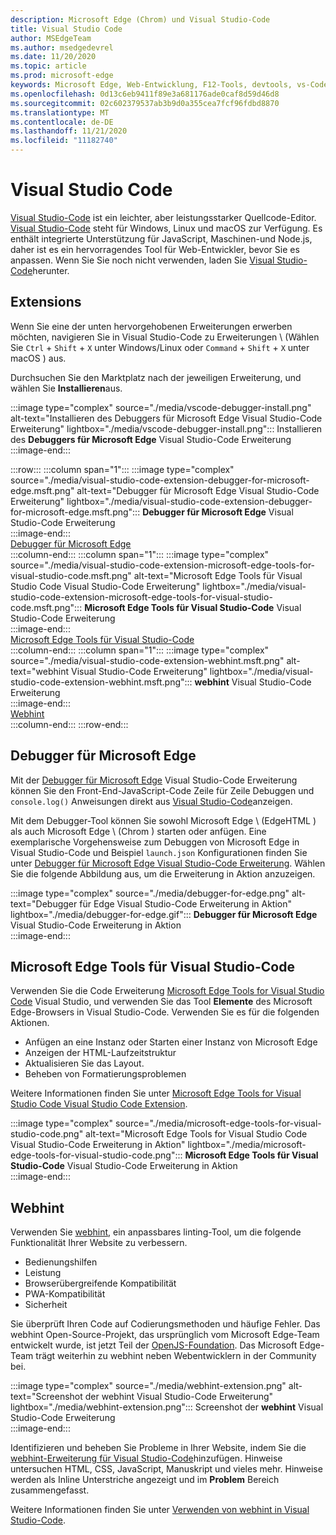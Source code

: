 ```yaml
---
description: Microsoft Edge (Chrom) und Visual Studio-Code
title: Visual Studio Code
author: MSEdgeTeam
ms.author: msedgedevrel
ms.date: 11/20/2020
ms.topic: article
ms.prod: microsoft-edge
keywords: Microsoft Edge, Web-Entwicklung, F12-Tools, devtools, vs-Code, Visual Studio-Code, Debugger, webhint
ms.openlocfilehash: 0d13c6eb9411f89e3a681176ade0caf8d59d46d8
ms.sourcegitcommit: 02c602379537ab3b9d0a355cea7fcf96fdbd8870
ms.translationtype: MT
ms.contentlocale: de-DE
ms.lasthandoff: 11/21/2020
ms.locfileid: "11182740"
---
```

# Visual Studio Code  

[Visual Studio-Code][VisualStudioCodeDocs] ist ein leichter, aber leistungsstarker Quellcode-Editor.  [Visual Studio-Code][VisualStudioCodeDocs] steht für Windows, Linux und macOS zur Verfügung.  Es enthält integrierte Unterstützung für JavaScript, Maschinen-und Node.js, daher ist es ein hervorragendes Tool für Web-Entwickler, bevor Sie es anpassen.  Wenn Sie Sie noch nicht verwenden, laden Sie [Visual Studio-Code][VisualstudioCode]herunter.  

## Extensions  

<!--todo: We want to put something like the tiles for extensions Visual Studio Code uses on this page https://code.visualstudio.com/Docs#top-extensions but I don't think this is a markdown page.  I think it's a web page.  I couldn't find anything in https://github.com/Microsoft/vscode-docs that looks like this page. In the meantime, here's what I've come up with: -->  

Wenn Sie eine der unten hervorgehobenen Erweiterungen erwerben möchten, navigieren Sie in Visual Studio-Code zu Erweiterungen \ (Wählen Sie `Ctrl` + `Shift` + `X` unter Windows/Linux oder `Command` + `Shift` + `X` unter macOS \) aus.  

Durchsuchen Sie den Marktplatz nach der jeweiligen Erweiterung, und wählen Sie **Installieren**aus.  

:::image type="complex" source="./media/vscode-debugger-install.png" alt-text="Installieren des Debuggers für Microsoft Edge Visual Studio-Code Erweiterung" lightbox="./media/vscode-debugger-install.png":::
   Installieren des **Debuggers für Microsoft Edge** Visual Studio-Code Erweiterung  
:::image-end:::  

:::row:::
   :::column span="1":::
      :::image type="complex" source="./media/visual-studio-code-extension-debugger-for-microsoft-edge.msft.png" alt-text="Debugger für Microsoft Edge Visual Studio-Code Erweiterung" lightbox="./media/visual-studio-code-extension-debugger-for-microsoft-edge.msft.png":::
         **Debugger für Microsoft Edge** Visual Studio-Code Erweiterung  
      :::image-end:::  
      [Debugger für Microsoft Edge](#debugger-for-microsoft-edge)  
   :::column-end:::
   :::column span="1":::
      :::image type="complex" source="./media/visual-studio-code-extension-microsoft-edge-tools-for-visual-studio-code.msft.png" alt-text="Microsoft Edge Tools für Visual Studio Code Visual Studio-Code Erweiterung" lightbox="./media/visual-studio-code-extension-microsoft-edge-tools-for-visual-studio-code.msft.png":::
         **Microsoft Edge Tools für Visual Studio-Code** Visual Studio-Code Erweiterung  
      :::image-end:::  
      [Microsoft Edge Tools für Visual Studio-Code](#microsoft-edge-tools-for-visual-studio-code)  
   :::column-end:::
   :::column span="1":::
      :::image type="complex" source="./media/visual-studio-code-extension-webhint.msft.png" alt-text="webhint Visual Studio-Code Erweiterung" lightbox="./media/visual-studio-code-extension-webhint.msft.png":::
         **webhint** Visual Studio-Code Erweiterung  
      :::image-end:::  
      [Webhint](#webhint)  
   :::column-end:::
:::row-end:::  

## Debugger für Microsoft Edge  

Mit der [Debugger für Microsoft Edge][VisualstudioMarketplaceDebuggerMicrosoftEdge] Visual Studio-Code Erweiterung können Sie den Front-End-JavaScript-Code Zeile für Zeile Debuggen und `console.log()` Anweisungen direkt aus [Visual Studio-Code][VisualstudioCode]anzeigen.  
      
Mit dem Debugger-Tool können Sie sowohl Microsoft Edge \ (EdgeHTML \) als auch Microsoft Edge \ (Chrom \) starten oder anfügen.  Eine exemplarische Vorgehensweise zum Debuggen von Microsoft Edge in Visual Studio-Code und Beispiel `launch.json` Konfigurationen finden Sie unter [Debugger für Microsoft Edge Visual Studio-Code Erweiterung][VisualStudioCodeDebuggerEdge].  Wählen Sie die folgende Abbildung aus, um die Erweiterung in Aktion anzuzeigen.  

:::image type="complex" source="./media/debugger-for-edge.png" alt-text="Debugger für Edge Visual Studio-Code Erweiterung in Aktion" lightbox="./media/debugger-for-edge.gif":::
   **Debugger für Microsoft Edge** Visual Studio-Code Erweiterung in Aktion  
:::image-end:::  

## Microsoft Edge Tools für Visual Studio-Code

Verwenden Sie die Code Erweiterung [Microsoft Edge Tools for Visual Studio Code][VisualstudioMarketplaceMicrosoftEdgeToolsVisualStudioCode] Visual Studio, und verwenden Sie das Tool **Elemente** des Microsoft Edge-Browsers in Visual Studio-Code.  Verwenden Sie es für die folgenden Aktionen.  

*   Anfügen an eine Instanz oder Starten einer Instanz von Microsoft Edge  
*   Anzeigen der HTML-Laufzeitstruktur  
*   Aktualisieren Sie das Layout.  
*   Beheben von Formatierungsproblemen  
    
Weitere Informationen finden Sie unter [Microsoft Edge Tools for Visual Studio Code Visual Studio Code Extension][VisualStudioCodeMicrosoftEdgeDevtoolsExtension].  <!--  Choose the following image to see the extension in action.  -->  
      
:::image type="complex" source="./media/microsoft-edge-tools-for-visual-studio-code.png" alt-text="Microsoft Edge Tools for Visual Studio Code Visual Studio-Code Erweiterung in Aktion" lightbox="./media/microsoft-edge-tools-for-visual-studio-code.png":::
   **Microsoft Edge Tools für Visual Studio-Code** Visual Studio-Code Erweiterung in Aktion  
:::image-end:::  

## Webhint  
      
Verwenden Sie [webhint][WebhintMain], ein anpassbares linting-Tool, um die folgende Funktionalität Ihrer Website zu verbessern.  

*   Bedienungshilfen
*   Leistung
*   Browserübergreifende Kompatibilität
*   PWA-Kompatibilität
*   Sicherheit

Sie überprüft Ihren Code auf Codierungsmethoden und häufige Fehler. Das webhint Open-Source-Projekt, das ursprünglich vom Microsoft Edge-Team entwickelt wurde, ist jetzt Teil der [OpenJS-Foundation][OpenjsFoundation].  Das Microsoft Edge-Team trägt weiterhin zu webhint neben Webentwicklern in der Community bei.  <!--  Choose the following image to see the extension in action.  -->  
      
:::image type="complex" source="./media/webhint-extension.png" alt-text="Screenshot der webhint Visual Studio-Code Erweiterung" lightbox="./media/webhint-extension.png":::
   Screenshot der **webhint** Visual Studio-Code Erweiterung  
:::image-end:::  
      
Identifizieren und beheben Sie Probleme in Ihrer Website, indem Sie die [webhint-Erweiterung für Visual Studio-Code][VisualstudioMarketplaceWebhint]hinzufügen.  Hinweise untersuchen HTML, CSS, JavaScript, Manuskript und vieles mehr.  Hinweise werden als Inline Unterstriche angezeigt und im **Problem** Bereich zusammengefasst.  
      
Weitere Informationen finden Sie unter [Verwenden von webhint in Visual Studio-Code][VisualStudioCodeWebhint].  

<!--links -->  

[VisualStudioCodeDebuggerEdge]: ./debugger-for-edge.md "Debugger für Microsoft Edge Visual Studio-Code Erweiterung | Microsoft docs"  
[VisualStudioCodeMicrosoftEdgeDevtoolsExtension]: ./microsoft-edge-devtools-extension.md "Microsoft Edge-devtools für Visual Studio-Code Erweiterung | Microsoft docs"  
[VisualStudioCodeWebhint]: ./webhint.md "Webhint Visual Studio-Code Erweiterung | Microsoft docs"  

[VisualstudioCode]: https://code.visualstudio.com "Visual Studio-Code"  
[VisualStudioCodeDocs]: https://code.visualstudio.com/Docs "Dokumentation | Visual Studio-Code"   

[VisualstudioMarketplaceDebuggerMicrosoftEdge]: https://marketplace.visualstudio.com/items?itemName=msjsdiag.debugger-for-edge "Debugger für Microsoft Edge | Visual Studio Marketplace"  
[VisualstudioMarketplaceMicrosoftEdgeToolsVisualStudioCode]: https://marketplace.visualstudio.com/items?itemName=ms-edgedevtools.vscode-edge-devtools "Microsoft Edge Tools für Visual Studio-Code | Visual Studio Marketplace"  

[VisualstudioMarketplaceWebhint]: https://marketplace.visualstudio.com/items?itemName=webhint.vscode-webhint "webhint | Visual Studio Marketplace"  

[WebhintMain]:  https://webhint.io "webhint"  
[OpenjsFoundation]:  https://openjsf.org "OpenJS Foundation"  
